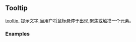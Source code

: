 ## Tooltip

[tooltip](https://material.google.com/components/tooltips.html), 提示文字,当用户将鼠标悬停于出现,聚焦或触摸一个元素。

### Examples
